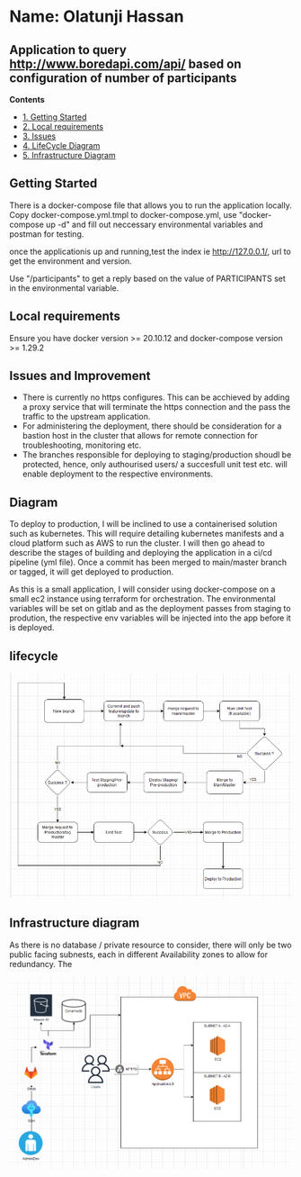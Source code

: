 # Name: Olatunji Hassan


## Application to query http://www.boredapi.com/api/  based on configuration of number of participants

**Contents**
- [1. Getting Started](#getting-started)
- [2. Local requirements](#local-requirements)
- [3. Issues](#issues-and-improvement)
- [4. LifeCycle Diagram](#lifecycle)
- [5. Infrastructure Diagram](#infrastructure-diagram)


## Getting Started
There is a docker-compose file that allows you to run the application locally. Copy 
docker-compose.yml.tmpl to docker-compose.yml, use "docker-compose up -d" and fill out neccessary environmental variables and postman for testing.

once the applicationis up and running,test the index ie http://127.0.0.1/, url to get the environment and version.

Use "/participants" to get a reply based on the value of PARTICIPANTS set in the environmental variable.

## Local requirements
Ensure you have docker version >= 20.10.12 and docker-compose version >= 1.29.2

## Issues and Improvement
- There is currently no https configures. This can be acchieved by adding a proxy service that will terminate the https connection and the pass the traffic to the upstream application.
- For administering the deployment, there should be consideration for a bastion host in the cluster that allows for remote connection for troubleshooting, monitoring etc.
- The branches responsible for deploying to staging/production shoudl be protected, hence, only authourised users/ a succesfull unit test etc. will enable deployment to the respective environments. 


## Diagram
To deploy to production, I will be inclined to use a containerised solution such as kubernetes. This will require detailing kubernetes manifests and a cloud platform such as AWS to run the cluster. I will then go ahead to describe the stages of building and deploying the application in a ci/cd pipeline (yml file). Once a commit has been merged to main/master branch or  tagged, it will get deployed to production.

As this is a small application, I will consider using docker-compose on a small ec2 instance using terraform for orchestration. The environmental variables will be set on gitlab and as the deployment passes from staging to prodution, the respective env variables will be injected into the app before it is deployed.


## lifecycle
![lifecycle](/images/app_deployment_life.PNG)

## Infrastructure diagram
As there is no database / private resource to consider, there will only be two public facing subnests, each in different Availability zones to allow for redundancy. The

![infra](/images/infra.PNG)